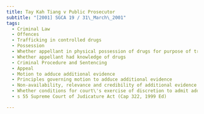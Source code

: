 ```yaml
---
title: Tay Kah Tiang v Public Prosecutor 
subtitle: "[2001] SGCA 19 / 31\_March\_2001"
tags:
  - Criminal Law
  - Offences
  - Trafficking in controlled drugs
  - Possession
  - Whether appellant in physical possession of drugs for purpose of trafficking
  - Whether appellant had knowledge of drugs
  - Criminal Procedure and Sentencing
  - Appeal
  - Motion to adduce additional evidence
  - Principles governing motion to adduce additional evidence
  - Non-availability, relevance and credibility of additional evidence
  - Whether conditions for court\'s exercise of discretion to admit additional evidence fulfilled
  - s 55 Supreme Court of Judicature Act (Cap 322, 1999 Ed)

---
```


